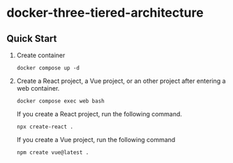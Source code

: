 # docker-three-tiered-architecture

## Quick Start
1. Create container
    ```
    docker compose up -d
    ```
2. Create a React project, a Vue project, or an other project after entering a web container.
    ```
    docker compose exec web bash
    ```
    If you create a React project, run the following command.
    ```
    npx create-react .
    ```
    If you create a Vue project, run the following command
    ```
    npm create vue@latest .
    ```